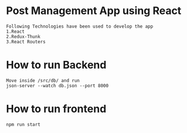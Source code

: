 # Post Management App using React 

```
Following Technologies have been used to develop the app
1.React
2.Redux-Thunk
3.React Routers
```

# How to run Backend 

```
Move inside /src/db/ and run 
json-server --watch db.json --port 8000
```

# How to run frontend 

```
npm run start
```
